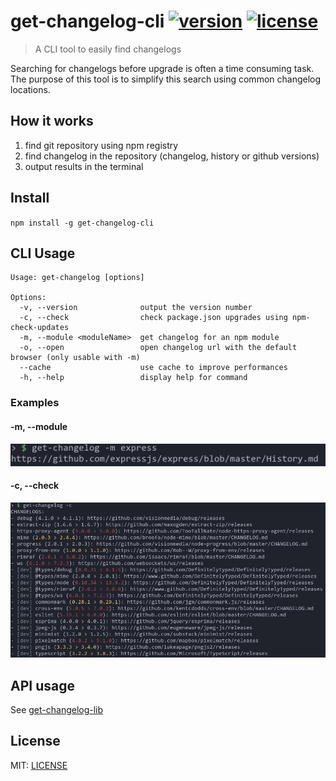 # get-changelog-cli [![version](https://img.shields.io/npm/v/get-changelog-cli?style=flat-square)](https://www.npmjs.com/package/get-changelog-cli) [![license](https://img.shields.io/npm/l/get-changelog-cli?style=flat-square)](/LICENSE)

> A CLI tool to easily find changelogs

Searching for changelogs before upgrade is often a time consuming task. The purpose of this tool is to simplify this search using common changelog locations.

## How it works

1. find git repository using npm registry
2. find changelog in the repository (changelog, history or github versions)
3. output results in the terminal

## Install

`npm install -g get-changelog-cli`

## CLI Usage

```
Usage: get-changelog [options]

Options:
  -v, --version              output the version number
  -c, --check                check package.json upgrades using npm-check-updates
  -m, --module <moduleName>  get changelog for an npm module
  -o, --open                 open changelog url with the default browser (only usable with -m)
  --cache                    use cache to improve performances
  -h, --help                 display help for command
```

### Examples

#### -m, --module

![Module example](/images/module-example.png)

#### -c, --check

![Check example](/images/check-example.png)

## API usage

See [get-changelog-lib](https://www.npmjs.com/package/get-changelog-lib)

## License

MIT: [LICENSE](/LICENSE)
